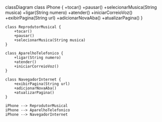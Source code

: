 classDiagram
class iPhone {
+tocar()
+pausar()
+selecionarMusica(String musica)
+ligar(String numero)
+atender()
+iniciarCorreioVoz()
+exibirPagina(String url)
+adicionarNovaAba()
+atualizarPagina()
}

    class ReprodutorMusical {
        +tocar()
        +pausar()
        +selecionarMusica(String musica)
    }

    class AparelhoTelefonico {
        +ligar(String numero)
        +atender()
        +iniciarCorreioVoz()
    }

    class NavegadorInternet {
        +exibirPagina(String url)
        +adicionarNovaAba()
        +atualizarPagina()
    }

    iPhone --> ReprodutorMusical
    iPhone --> AparelhoTelefonico
    iPhone --> NavegadorInternet

